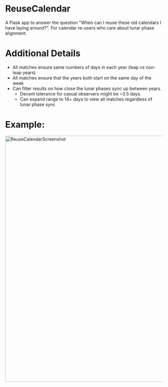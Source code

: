 # ReuseCalendar
A Flask app to answer the question "When can I reuse these old calendars I have laying around?".
For calendar re-users who care about lunar phase alignment.

# Additional Details
- All matches ensure same numbers of days in each year (leap vs non-leap years)
- All matches ensure that the years both start on the same day of the week
- Can filter results on how close the lunar phases sync up between years.
  - Decent tolerance for casual observers might be ~3.5 days.
  - Can expand range to 14+ days to view all matches regardless of lunar phase sync

# Example:
<img width="787" alt="ReuseCalendarScreenshot" src="https://github.com/spcxplorer/ReuseCalendar/assets/7537653/74fc4e47-d542-4017-b97f-f8556d74d41a">
